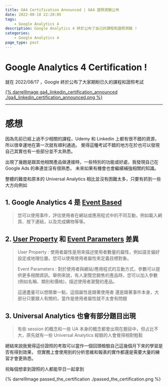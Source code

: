 ```yaml
---
title: GA4 Certification Announced | GA4 證照測驗公布
date: 2022-08-18 22:20:05
tags: 
	- Google Analytics 4
description: Google Analytics 4 終於公布了自己的課程和證照測驗 !
categories: 
	- Google Analytics 4
page_type: post
---
```


# Google Analytics 4 Certification !

就在 2022/08/17 ，Google 終於公布了大家期盼已久的課程和證照考試

 
[{% darrellImage ga4_linkedin_certification_announced ./ga4_linkedin_certification_announced.png %}](http://goo.gle/skillshopga4)

---

# 感想

因為先前已經上過不少相關的課程，Udemy 和 Linkedin 上都有很不錯的資源，所以很幸運地在第一次就有順利通過。
覺得這種考試不錯的地方在於也可以發現自己其實也有一些部分並不太熟悉。

出現了幾題是跟其他相關產品做連接時，一些特別的功能或好處，我發現自己在 Google Ads 的串連並沒有很熟悉，
未來如果有機會也會繼續補強相關的知識。

整體的難度和原本的 Universal Analytics 相比並沒有困難太多，只要有抓到一些大方向例如
## 1. Google Analytics 4 是 [Event Based](https://support.google.com/analytics/answer/9322688?hl=zh-Hant)
> 您可以使用事件，評估使用者在網站或應用程式中的不同互動，例如載入網頁、按下連結，以及完成購物等等。

## 2. [User Property](https://support.google.com/analytics/answer/9355671?hl=zh-Hant) 和 [Event Parameters](https://support.google.com/analytics/answer/11396839?hl=zh-Hant) 差異
> User Property : 使用者屬性是用來描述使用者數量的屬性，例如語言偏好設定或地理位置。您可以使用使用者屬性來定義目標對象。
>
> Event Parameters : 對於使用者與網站/應用程式的互動方式，參數可以提供更多相關資訊。舉例來說，有人瀏覽您銷售的產品時，您可以加入參數 (例如名稱、類別和價格)，描述使用者瀏覽的產品。
>
> 這邊盡量可以想簡單一點，這個屬性是跟著使用者 還是跟著事件本身，大部分只要跟人有關的，當作是使用者屬性就不太會有問題

## 3. Universal Analytics 也會有部分題目出現
> 有些 session 的概念和一些 UA 本身的概念都會出現在題目中，但占比不大，原先就有一些 Universal Analytics 經驗的人會覺得相對輕鬆

總結來說我覺得這份證照的考取可以當作一個回頭檢驗自己這幾個月下來的學習是否有得到效果，
但實務上會使用到的分析思維和報表的實作都還是需要大量的練習才會更熟悉。

祝每個想拿到證照的人都能早日一起拿到

{% darrellImage passed_the_certification ./passed_the_certification.png %}
